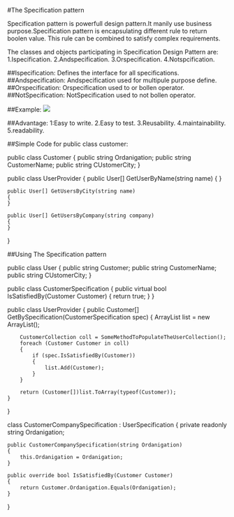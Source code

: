 #The Specification pattern


Specification pattern is powerfull design pattern.It manily use business purpose.Specification pattern is encapsulating different rule to return boolen value. This rule can be combined to satisfy complex requirements.

The classes and objects participating in Specification Design Pattern are:                                                   
1.Ispecification.
2.Andspecification.
3.Orspecification.
4.Notspcification.

##Ispecification:
                Defines the interface for all specifications.
##Andspecification:
                Andspecification used for multipule purpose define.
##Orspecification:
                Orspecification used to or bollen operator.
##NotSpecification:
                NotSpecification used to not bollen operator.

##Example:
![](https://automatetheplanet.com/wp-content/uploads/2016/01/specification-design-pattern-class-diagram.png)


##Advantage:
          1:Easy to write.
          2.Easy to test.
          3.Reusability.
          4.maintainability.
          5.readability.

##Simple Code for public class customer:

public class Customer
{
    public string Ordanigation;
    public string CustomerName;
    public string CUstomerCity;
}

public class UserProvider
{
    public User[] GetUserByName(string name)
    {
    }

    public User[] GetUsersByCity(string name)
    {
    }

    public User[] GetUsersByCompany(string company)
    {
    }
}

##Using The Specification pattern 

public class User
{
    public string Customer;
    public string CustomerName;
    public string CUstomerCity;
}

public class CustomerSpecification
{
    public virtual bool IsSatisfiedBy(Customer Customer)
    {
        return true;
    }
}

public class UserProvider
{
    public Customer[] GetBySpecification(CustomerSpecification spec)
    {
        ArrayList list = new ArrayList();

        CustomerCollection coll = SomeMethodToPopulateTheUserCollection();
        foreach (Customer Customer in coll)
        {
            if (spec.IsSatisfiedBy(Customer))
            {
                list.Add(Customer);
            }
        }

        return (Customer[])list.ToArray(typeof(Customer));
    }
}

class CustomerCompanySpecification : UserSpecification
{
    private readonly string Ordanigation;

    public CustomerCompanySpecification(string Ordanigation)
    {
        this.Ordanigation = Ordanigation;
    }

    public override bool IsSatisfiedBy(Customer Customer)
    {
        return Customer.Ordanigation.Equals(Ordanigation);
    }
}


